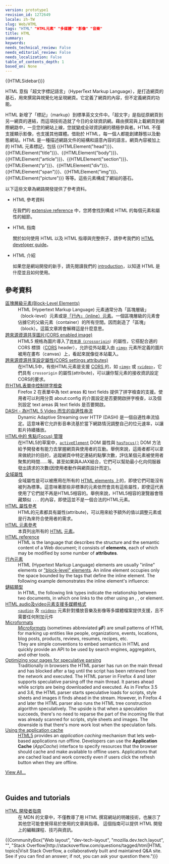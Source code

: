 ```yaml
---
version: prototype1
revision_id: 1272649
locale: zh-TW
slug: Web/HTML
tags: "HTML" "HTML元素" "多媒體" "影像" "音樂"
title: HTML
summary: 
keywords: 
needs_technical_review: False
needs_editorial_review: False
needs_localization: False
table_of_contents_depth: 1
based_on: None
---
```

<p>{{HTMLSidebar()}}</p>

<p><span class="seoSummary">HTML 意指「超文字標記語言」（HyperText Markup Language），是打造網頁的基石，用來撰寫與視覺化地呈現網頁。它定義了網頁的內容，但不定義網頁的功能。</span></p>

<p>HTML 新增了「標記」（markup）到標準英文文件中。「超文字」是指從原網頁到另一網頁的連結，而這項技術造就了今日的全球資訊網。藉由撰寫與上載網頁到網際網路中，一旦您的網站上線，您就變成全球資訊網的積極參與者。HTML 不僅支援顯示影像，也支援其他媒體。借助於&nbsp;HTML，每一個人都能創建靜態以及動態網站。HTML 是一種描述網路文件的結構和語意內容的語言。網頁內容被加上的 HTML 元素標記，包括&nbsp;{{HTMLElement("head")}}、{{HTMLElement("title")}}、{{HTMLElement("body")}}、{{HTMLElement("article")}}、{{HTMLElement("section")}}、{{HTMLElement("p")}}、{{HTMLElement("div")}}、{{HTMLElement("span")}}、{{HTMLElement("img")}}、{{HTMLElement("picture")}} 等等。這些元素構成了網站的基石。</p>

<p><span class="seoSummary">以下這些文章為網路開發提供了參考資料。</span></p>

<section class="cleared" id="sect1">
<ul class="card-grid">
 <li><span>HTML 參考資料</span>

  <p>在我們的 <a href="/en-US/docs/Web/HTML/Reference">extensive reference</a>&nbsp;中，您將會找到構成 HTML 的每個元素和屬性的細節。</p>
 </li>
 <li><span>HTML 指南</span>
  <p>關於如何使用 HTML 以及 HTML 指導與完整例子，請參考我們的 <a href="/en-US/docs/Web/Guide/HTML">HTML developer guide</a>。</p>
 </li>
 <li><span>HTML 介紹</span>
  <p>如果您是網站開發的新手，請先閱讀我們的 <a href="https://developer.mozilla.org/en-US/docs/Web/Guide/HTML/Introduction">introduction</a>，以知道 HTML 是什麼並且如何使用。</p>
 </li>
</ul>

<div class="row topicpage-table">
<div class="section">
<h2 class="Documentation" id="Documentation" name="Documentation">參考資料</h2>

<dl>
 <dt class="landingPageList"><a href="https://developer.mozilla.org/zh-TW/docs/Web/HTML/Block-level_elements">區塊層級元素(Block-Level Elements)</a></dt>
 <dd class="landingPageList">HTML (Hypertext Markup Language) 元素通常分為「區塊層級」（block-level）元素或是<a href="https://developer.mozilla.org/zh-TW/docs/HTML/Inline_elements">「行內」（inline）元素</a>。一個區塊層級的元素會佔據它的父級元素（container）的所有空間。因而創造了「區塊」（block）。這篇文章將會解釋這是什麼意思。</dd>
 <dt class="landingPageList"><a href="https://developer.mozilla.org/en-US/docs/Web/HTML/CORS_enabled_image">跨來源資源共享圖片(CORS enabled image)</a></dt>
 <dd class="landingPageList">HTML5 規格為圖片導入了<code><a href="https://developer.mozilla.org/en-US/docs/Web/HTML/Element/img#attr-crossorigin">跨來源（crossorigin</a>）</code>的屬性，它搭配合適的 CORS 標頭（<a class="glossaryLink" href="https://developer.mozilla.org/en-US/docs/Glossary/CORS" title="CORS: It is insecure to allow a webpage to request any resources from any other domains without limitation. CORS (Cross-Origin Resource Sharing) is a system that determines whether to block or fulfill these requests.">CORS</a> header），允許從外站載入由 <code><a href="https://developer.mozilla.org/en-US/docs/Web/HTML/Element/img" title="The HTML Image Element (&lt;img&gt;) represents an image of the document.">&lt;img&gt;</a></code> 元素所定義的圖片被用在畫布（canvas）上，看起來就像從本站載入。</dd>
 <dt class="landingPageList"><a href="https://developer.mozilla.org/en-US/docs/Web/HTML/CORS_settings_attributes">跨來源資源共享設定屬性(CORS settings attributes)</a></dt>
 <dd class="landingPageList">在HTML5中，有些HTML元素是支援 <a href="https://developer.mozilla.org/en-US/docs/HTTP/Access_control_CORS">CORS </a>的，如 <a href="https://developer.mozilla.org/en-US/docs/Web/HTML/Element/img" title="The HTML Image Element (&lt;img&gt;) represents an image of the document."><code>&lt;img&gt;</code></a> 或 <a href="https://developer.mozilla.org/en-US/docs/Web/HTML/Element/video" title="The HTML &lt;video&gt; element is used to embed video content. It may contain several video sources, represented using the src attribute or the &lt;source&gt; element; the browser will choose the most suitable one."><code>&lt;video&gt;</code></a>，它們具有 <code>crossorigin</code> 的屬性(attribute)，可以讓你幫元素的接收資訊設定CORS的要求。</dd>
 <dt class="landingPageList"><a href="https://developer.mozilla.org/en-US/docs/Web/HTML/Controlling_spell_checking_in_HTML_formsControlling_spell_checking_in_HTML_forms">在HTML表單中控制拼字檢查</a></dt>
 <dd class="landingPageList">Firefox 2 在表單中為 text areas 和 text fields 提供了拼字檢查的支援。使用者可以利用分頁 about:config 的介面設定是否要開啟拼字檢查，以及個別設定 text areas 與 text fields 是否要開啟。</dd>
 <dt class="landingPageList"><a href="https://developer.mozilla.org/en-US/docs/Web/HTML/DASH_Adaptive_Streaming_for_HTML_5_Video">DASH - 為HTML 5 Video 而生的自適性串流</a></dt>
 <dd class="landingPageList">Dynamic Adaptive Streaming over HTTP (DASH) 是一個自適性串流協定。這意味著它允許影音串流基於當下網路情況調整自己的位元速率，以讓影片持續播放。</dd>
 <dt class="landingPageList"><a href="https://developer.mozilla.org/en-US/docs/Web/HTML/Focus_management_in_HTML">HTML中的 焦點(Focus) 管理</a></dt>
 <dd class="landingPageList">在HTML5的草案中，<code><a href="https://developer.mozilla.org/en/DOM/document.activeElement" title="en/DOM/document.activeElement">activeElement</a></code> DOM 屬性與 <code><a href="https://developer.mozilla.org/en/DOM/document.hasFocus" title="en/DOM/document.hasFocus">hasFocus()</a></code> DOM 方法給予開發者有能力去掌握網頁與使用者的互動。舉例來說，這兩者都可以拿來做統計的目的，追蹤網頁中特定連結的點擊次數，評估某個元素被使用者聚焦的時間......等。甚至如果與AJAX結合，它們可以幫助最小化向伺服器發出請求的次數(因使用者動作與網頁設計而定)。</dd>
 <dt class="landingPageList"><a href="https://developer.mozilla.org/en-US/docs/Web/HTML/Global_attributes">全域屬性</a></dt>
 <dd class="landingPageList">全域屬性是可以被應用在所有的 <a href="https://developer.mozilla.org/en-US/docs/Web/HTML/Element">HTML elements&nbsp;</a>上的，即使它們可能沒有被列為標準。這意味著那些非標準的元素依然會具有這些屬性，即使這代表使用了它們就不再是HTML5相容的。舉例來說，HTML5相容的瀏覽器會隱藏類似 <code>...</code> 的內容，即使這並不是一個合法的HTML元素。</dd>
 <dt class="landingPageList"><a href="https://developer.mozilla.org/en-US/docs/Web/HTML/Attributes">HTML 屬性參考</a></dt>
 <dd class="landingPageList">HTML的元素都具有屬性(attribute)，可以用來給予額外的值以調整元素或是行為來符合使用者的需求。</dd>
 <dt class="landingPageList"><a href="https://developer.mozilla.org/en-US/docs/Web/HTML/Element">HTML 元素參考</a></dt>
 <dd class="landingPageList">本頁列出所有的&nbsp;<a class="glossaryLink" href="https://developer.mozilla.org/en-US/docs/Glossary/HTML" title="HTML: HTML (HyperText Markup Language) is a descriptive language that specifies webpage structure.">HTML</a> <a class="glossaryLink" href="https://developer.mozilla.org/en-US/docs/Glossary/Element" title="elements: An element is a part of a webpage. In XML and HTML, an element may contain a data item or a chunk of text or an image, or perhaps nothing. A typical element includes an opening tag, attributes, content, and a closing tag:">元素</a>。</dd>
 <dt class="landingPageList"><a href="https://developer.mozilla.org/en-US/docs/Web/HTML/Reference">HTML reference</a></dt>
 <dd class="landingPageList">HTML is the language that describes the structure and the semantic content of a Web document; it consists of <strong>elements</strong>, each of which may be modified by some number of <strong>attributes</strong>.</dd>
 <dt class="landingPageList"><a href="https://developer.mozilla.org/en-US/docs/Web/HTML/Inline_elemente">行內元素</a></dt>
 <dd class="landingPageList">HTML (Hypertext Markup Language) elements are usually "inline" elements or <a href="https://developer.mozilla.org/en-US/docs/Web/HTML/Block-level_elements">"block-level" elements</a>. An inline element occupies only the space bounded by the tags that define the inline element. The following example demonstrates the inline element's influence:</dd>
 <dt class="landingPageList"><a href="https://developer.mozilla.org/en-US/docs/Web/HTML/Link_types">鏈結類型</a></dt>
 <dd class="landingPageList">In HTML, the following link types indicate the relationship between two documents, in which one links to the other using an , , or element.</dd>
 <dt class="landingPageList"><a href="https://developer.mozilla.org/en-US/docs/Web/HTML/Supported_media_formats">HTML audio及video元素支援多媒體格式</a></dt>
 <dd class="landingPageList"><a href="https://developer.mozilla.org/en-US/docs/Web/HTML/Element/audio" title="The HTML &lt;audio&gt; element is used to embed sound content in documents. It may contain several audio sources, represented using the src attribute or the &lt;source&gt; element; the browser will choose the most suitable one."><code>&lt;audio&gt;</code></a>&nbsp;及&nbsp;<a href="https://developer.mozilla.org/en-US/docs/Web/HTML/Element/video" title="The HTML &lt;video&gt; element is used to embed video content. It may contain several video sources, represented using the src attribute or the &lt;source&gt; element; the browser will choose the most suitable one."><code>&lt;video&gt;</code></a>&nbsp;元素針對播放音樂及影像等多媒體檔案提供支援，且不需要任何附加元件</dd>
 <dt class="landingPageList"><a href="https://developer.mozilla.org/en-US/docs/Web/HTML/microformats">Microformats</a></dt>
 <dd class="landingPageList"><span class="p-summary"><a class="external external-icon" href="http://microformats.org"><dfn>Microformats</dfn></a> (sometimes abbreviated <strong>μF</strong>) are small patterns of HTML for marking up entities like people, organizations, events, locations, blog posts, products, reviews, resumes, recipes, etc.</span><br />
 They are simple conventions to embed semantics in HTML and quickly provide an API to be used by search engines, aggregators, and other tools.</dd>
 <dt class="landingPageList"><a href="https://developer.mozilla.org/en-US/docs/Web/HTML/Optimizing_your_pages_for_speculative_parsing">Optimizing your pages for speculative parsing</a></dt>
 <dd class="landingPageList">Traditionally in browsers the HTML parser has run on the main thread and has blocked after a tag until the script has been retrieved from the network and executed. The HTML parser in Firefox 4 and later supports speculative parsing off the main thread. It parses ahead while scripts are being downloaded and executed. As in Firefox 3.5 and 3.6, the HTML parser starts speculative loads for scripts, style sheets and images it finds ahead in the stream. However, in Firefox 4 and later the HTML parser also runs the HTML tree construction algorithm speculatively. The upside is that when a speculation succeeds, there's no need to reparse the part of the incoming file that was already scanned for scripts, style sheets and images. The downside is that there's more work lost when the speculation fails.</dd>
 <dt class="landingPageList"><a href="https://developer.mozilla.org/en-US/docs/Web/HTML/Using_the_application_cache">Using the application cache</a></dt>
 <dd class="landingPageList"><a href="https://developer.mozilla.org/en-US/docs/HTML/HTML5" title="HTML/HTML5">HTML5</a> provides an <em>application caching</em> mechanism that lets web-based applications run offline. Developers can use the <strong>Application Cache</strong> (<em>AppCache</em>) interface to specify resources that the browser should cache and make available to offline users. Applications that are cached load and work correctly even if users click the refresh button when they are offline.</dd>
</dl>

<p><span class="alllinks"><a href="/en-US/docs/tag/HTML" title="Article tagged: HTML">View All...</a></span></p>
</div>

<p>&nbsp;</p>

<div class="section">
<h2 class="Tools" id="Tools" name="Tools">Guides and tutorials</h2>

<dl>
 <dt><a href="/en-US/docs/Web/Guide/HTML">HTML 開發者指南</a></dt>
 <dd>在 MDN 的文章中，不僅教導了用 HTML 撰寫網站的明確技術，也展示了其他您可能會覺得易於使用的文章與指導。 這個指南可以提供 HTML 開發上的編輯課程、技巧與資訊。</dd>
</dl>
</div>
</div>

<p>{{CommunityBox("Web layout", "dev-tech-layout", "mozilla.dev.tech.layout", "", "Stack Overflow|http://stackoverflow.com/questions/tagged/html|HTML topics|Visit Stack Overflow, a collaboratively built and maintained Q&amp;A site. See if you can find an answer; if not, you can ask your question there.")}}</p>
</section>

